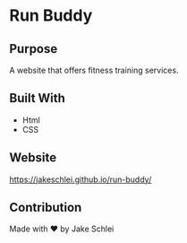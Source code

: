 # Run Buddy

## Purpose
A website that offers fitness training services.

## Built With 
* Html 
* CSS

## Website
https://jakeschlei.github.io/run-buddy/

## Contribution
Made with ❤️ by Jake Schlei 
